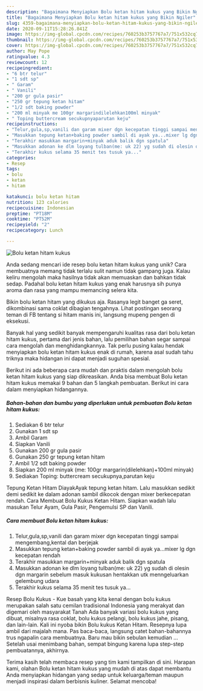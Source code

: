 ```yaml
---
description: "Bagaimana Menyiapkan Bolu ketan hitam kukus yang Bikin Ngiler"
title: "Bagaimana Menyiapkan Bolu ketan hitam kukus yang Bikin Ngiler"
slug: 4359-bagaimana-menyiapkan-bolu-ketan-hitam-kukus-yang-bikin-ngiler
date: 2020-09-11T15:28:26.841Z
image: https://img-global.cpcdn.com/recipes/760253b3757767a7/751x532cq70/bolu-ketan-hitam-kukus-foto-resep-utama.jpg
thumbnail: https://img-global.cpcdn.com/recipes/760253b3757767a7/751x532cq70/bolu-ketan-hitam-kukus-foto-resep-utama.jpg
cover: https://img-global.cpcdn.com/recipes/760253b3757767a7/751x532cq70/bolu-ketan-hitam-kukus-foto-resep-utama.jpg
author: May Pope
ratingvalue: 4.3
reviewcount: 12
recipeingredient:
- "6 btr telur"
- "1 sdt sp"
- " Garam"
- " Vanili"
- "200 gr gula pasir"
- "250 gr tepung ketan hitam"
- "1/2 sdt baking powder"
- "200 ml minyak me 100gr margarindilelehkan100ml minyak"
- " Toping buttercream secukupnyaparutan keju"
recipeinstructions:
- "Telur,gula,sp,vanili dan garam mixer dgn kecepatan tinggi sampai mengembang,kental dan berjejak"
- "Masukkan tepung ketan+baking powder sambil di ayak ya...mixer lg dgn kecepatan rendah"
- "Terakhir masukkan margarin+minyak aduk balik dgn spatula"
- "Masukkan adonan ke dlm loyang tulban(me: uk 22) yg sudah di olesin dgn margarin sebelum masuk kukusan hentakkan utk menngeluarkan gelembung udara"
- "Terakhir kukus selama 35 menit tes tusuk ya..."
categories:
- Resep
tags:
- bolu
- ketan
- hitam

katakunci: bolu ketan hitam 
nutrition: 123 calories
recipecuisine: Indonesian
preptime: "PT18M"
cooktime: "PT52M"
recipeyield: "2"
recipecategory: Lunch

---
```



![Bolu ketan hitam kukus](https://img-global.cpcdn.com/recipes/760253b3757767a7/751x532cq70/bolu-ketan-hitam-kukus-foto-resep-utama.jpg)

Anda sedang mencari ide resep bolu ketan hitam kukus yang unik? Cara membuatnya memang tidak terlalu sulit namun tidak gampang juga. Kalau keliru mengolah maka hasilnya tidak akan memuaskan dan bahkan tidak sedap. Padahal bolu ketan hitam kukus yang enak harusnya sih punya aroma dan rasa yang mampu memancing selera kita.

Bikin bolu ketan hitam yang dikukus aja. Rasanya legit banget ga seret, dikombinasi sama coklat dibagian tengahnya. Lihat postingan seorang teman di FB tentang si hitam manis ini, langsung mupeng pengen di eksekusi.

Banyak hal yang sedikit banyak mempengaruhi kualitas rasa dari bolu ketan hitam kukus, pertama dari jenis bahan, lalu pemilihan bahan segar sampai cara mengolah dan menghidangkannya. Tak perlu pusing kalau hendak menyiapkan bolu ketan hitam kukus enak di rumah, karena asal sudah tahu triknya maka hidangan ini dapat menjadi suguhan spesial.


Berikut ini ada beberapa cara mudah dan praktis dalam mengolah bolu ketan hitam kukus yang siap dikreasikan. Anda bisa membuat Bolu ketan hitam kukus memakai 9 bahan dan 5 langkah pembuatan. Berikut ini cara dalam menyiapkan hidangannya.

<!--inarticleads1-->

##### Bahan-bahan dan bumbu yang diperlukan untuk pembuatan Bolu ketan hitam kukus:

1. Sediakan 6 btr telur
1. Gunakan 1 sdt sp
1. Ambil  Garam
1. Siapkan  Vanili
1. Gunakan 200 gr gula pasir
1. Gunakan 250 gr tepung ketan hitam
1. Ambil 1/2 sdt baking powder
1. Siapkan 200 ml minyak (me: 100gr margarin(dilelehkan)+100ml minyak)
1. Sediakan  Toping: buttercream secukupnya,parutan keju


Tepung Ketan Hitam DiayakAyak tepung ketan hitam. Lalu masukkan sedikit demi sedikit ke dalam adonan sambil dikocok dengan mixer berkecepatan rendah. Cara Membuat Bolu Kukus Ketan Hitam. Siapkan wadah lalu masukan Telur Ayam, Gula Pasir, Pengemulsi SP dan Vanili. 

<!--inarticleads2-->

##### Cara membuat Bolu ketan hitam kukus:

1. Telur,gula,sp,vanili dan garam mixer dgn kecepatan tinggi sampai mengembang,kental dan berjejak
1. Masukkan tepung ketan+baking powder sambil di ayak ya...mixer lg dgn kecepatan rendah
1. Terakhir masukkan margarin+minyak aduk balik dgn spatula
1. Masukkan adonan ke dlm loyang tulban(me: uk 22) yg sudah di olesin dgn margarin sebelum masuk kukusan hentakkan utk menngeluarkan gelembung udara
1. Terakhir kukus selama 35 menit tes tusuk ya...


Resep Bolu Kukus - Kue basah yang kita kenal dengan bolu kukus merupakan salah satu cemilan tradisional Indonesia yang merakyat dan digemari oleh masyarakat Tanah Ada banyak variasi bolu kukus yang dibuat, misalnya rasa coklat, bolu kukus pelangi, bolu kukus jahe, pisang, dan lain-lain. Kali ini nyoba bikin Bolu kukus Ketan Hitam. Resepnya lupa ambil dari majalah mana. Pas baca-baca, langsung catet bahan-bahannya trus ngapalin cara membuatnya. Baru mau bikin sebulan kemudian … Setelah usai menimbang bahan, sempat bingung karena lupa step-step pembuatannya, akhirnya. 

Terima kasih telah membaca resep yang tim kami tampilkan di sini. Harapan kami, olahan Bolu ketan hitam kukus yang mudah di atas dapat membantu Anda menyiapkan hidangan yang sedap untuk keluarga/teman maupun menjadi inspirasi dalam berbisnis kuliner. Selamat mencoba!
